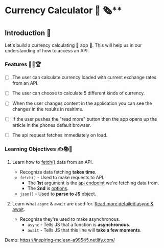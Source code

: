 # Currency Calculator 📰 🗞️**

## Introduction 🌟

Let's build a currency calculating 📰 app 📱. This will help us in our understanding of how to access an API.

### Features 🎯🥇🏆

- [ ] The user can calculate currency loaded with current exchange rates from an API.
- [ ] The user can choose to calculate 5 different kinds of currency.
- [ ] When the user changes content in the application you can see the changes in the results in realtime.
- [ ] If the user pushes the "read more" button then the app opens up the article in the phones default browser.
- [ ] The api request fetches immediately on load.


### Learning Objectives ✍️📚📝 ️

1. Learn how to [fetch()](https://scotch.io/tutorials/how-to-use-the-javascript-fetch-api-to-get-data) data from an API.

   - Recognize data fetching **takes time**.
   - `fetch()` - Used to make requests to API.
     - The **1st** argument is the [api endpoint](https://stackoverflow.com/questions/2122604/what-is-an-endpoint) we're fetching data from.
     - The **2nd** is [options](https://developer.mozilla.org/en-US/docs/Web/API/Fetch_API/Using_Fetch#Supplying_request_options).
   - `json()` - Used to **parse to JS** object.

2. Learn what `async` & `await` are used for. [Read more detailed async & await](https://alligator.io/js/async-functions/).

   - Recognize they're used to make asynchronous.
     - `async` - Tells JS that a function is **asynchronous**.
     - `await` - Tells JS that this line will **take a few moments**.


Demo: https://inspiring-mclean-a99545.netlify.com/
